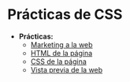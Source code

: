 # Prácticas de CSS

+ **Prácticas:**
  + [Marketing a la web](marketing.pdf)
  + [HTML de la página](index.html)
  + [CSS de la página](main.css)
  + [Vista previa de la web](https://paginacloncssvacuna.netlify.app)
